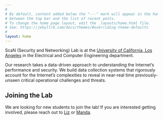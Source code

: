 ```yaml
---
#
# By default, content added below the "---" mark will appear in the home page
# between the top bar and the list of recent posts.
# To change the home page layout, edit the _layouts/home.html file.
# See: https://jekyllrb.com/docs/themes/#overriding-theme-defaults
#
layout: home
---
```


ScaN (Security and Networking) Lab is at the 
[University of California, Los Angeles](https://www.ee.ucla.edu/) 
in the Electrical and Computer Engineering department.

Our research takes a data-driven approach to understanding the Internet’s performance and security. We build data collection systems that rigorously account for the Internet’s complexities to reveal in near-real time previously-unseen critical operational challenges and threats.

## Joining the Lab
We are looking for new students to join the lab! If you are interested getting involved, please reach out to [Liz](mailto:lizhikev@ucla.edu) or [Manda](mailto:mandat@ucla.edu).
